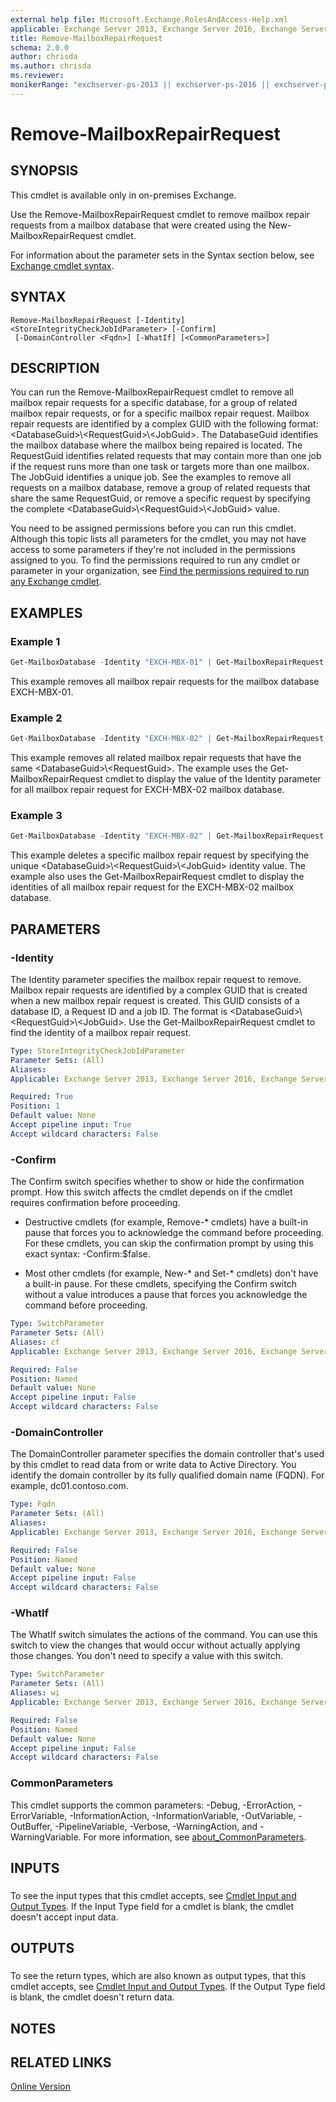 ```yaml
---
external help file: Microsoft.Exchange.RolesAndAccess-Help.xml
applicable: Exchange Server 2013, Exchange Server 2016, Exchange Server 2019
title: Remove-MailboxRepairRequest
schema: 2.0.0
author: chrisda
ms.author: chrisda
ms.reviewer:
monikerRange: "exchserver-ps-2013 || exchserver-ps-2016 || exchserver-ps-2019"
---
```


# Remove-MailboxRepairRequest

## SYNOPSIS
This cmdlet is available only in on-premises Exchange.

Use the Remove-MailboxRepairRequest cmdlet to remove mailbox repair requests from a mailbox database that were created using the New-MailboxRepairRequest cmdlet.

For information about the parameter sets in the Syntax section below, see [Exchange cmdlet syntax](https://docs.microsoft.com/powershell/exchange/exchange-server/exchange-cmdlet-syntax).

## SYNTAX

```
Remove-MailboxRepairRequest [-Identity] <StoreIntegrityCheckJobIdParameter> [-Confirm]
 [-DomainController <Fqdn>] [-WhatIf] [<CommonParameters>]
```

## DESCRIPTION
You can run the Remove-MailboxRepairRequest cmdlet to remove all mailbox repair requests for a specific database, for a group of related mailbox repair requests, or for a specific mailbox repair request. Mailbox repair requests are identified by a complex GUID with the following format: \<DatabaseGuid\>\\\<RequestGuid\>\\\<JobGuid\>. The DatabaseGuid identifies the mailbox database where the mailbox being repaired is located. The RequestGuid identifies related requests that may contain more than one job if the request runs more than one task or targets more than one mailbox. The JobGuid identifies a unique job. See the examples to remove all requests on a mailbox database, remove a group of related requests that share the same RequestGuid, or remove a specific request by specifying the complete \<DatabaseGuid\>\\\<RequestGuid\>\\\<JobGuid\> value.

You need to be assigned permissions before you can run this cmdlet. Although this topic lists all parameters for the cmdlet, you may not have access to some parameters if they're not included in the permissions assigned to you. To find the permissions required to run any cmdlet or parameter in your organization, see [Find the permissions required to run any Exchange cmdlet](https://docs.microsoft.com/powershell/exchange/exchange-server/find-exchange-cmdlet-permissions).

## EXAMPLES

### Example 1
```powershell
Get-MailboxDatabase -Identity "EXCH-MBX-01" | Get-MailboxRepairRequest | Remove-MailboxRepairRequest
```

This example removes all mailbox repair requests for the mailbox database EXCH-MBX-01.

### Example 2
```powershell
Get-MailboxDatabase -Identity "EXCH-MBX-02" | Get-MailboxRepairRequest | Format-List Identity; Remove-MailboxRepairRequest -Identity 5b8ca3fa-8227-427f-af04-9b4f206d611f\335c2b06-321d-4e73-b2f7-3dc2b02d0df5
```

This example removes all related mailbox repair requests that have the same \<DatabaseGuid\>\\\<RequestGuid\>. The example uses the Get-MailboxRepairRequest cmdlet to display the value of the Identity parameter for all mailbox repair request for EXCH-MBX-02 mailbox database.

### Example 3
```powershell
Get-MailboxDatabase -Identity "EXCH-MBX-02" | Get-MailboxRepairRequest | Format-List Identity; Remove-MailboxRepairRequest -Identity 5b8ca3fa-8227-427f-af04-9b4f206d611f\189c7852-49bd-4737-a53e-6e6caa5a183c\1d8ca58a-186f-4dc6-b481-f835b548a929
```

This example deletes a specific mailbox repair request by specifying the unique \<DatabaseGuid\>\\\<RequestGuid\>\\\<JobGuid\> identity value. The example also uses the Get-MailboxRepairRequest cmdlet to display the identities of all mailbox repair request for the EXCH-MBX-02 mailbox database.

## PARAMETERS

### -Identity
The Identity parameter specifies the mailbox repair request to remove. Mailbox repair requests are identified by a complex GUID that is created when a new mailbox repair request is created. This GUID consists of a database ID, a Request ID and a job ID. The format is \<DatabaseGuid\>\\\<RequestGuid\>\\\<JobGuid\>. Use the Get-MailboxRepairRequest cmdlet to find the identity of a mailbox repair request.

```yaml
Type: StoreIntegrityCheckJobIdParameter
Parameter Sets: (All)
Aliases:
Applicable: Exchange Server 2013, Exchange Server 2016, Exchange Server 2019

Required: True
Position: 1
Default value: None
Accept pipeline input: True
Accept wildcard characters: False
```

### -Confirm
The Confirm switch specifies whether to show or hide the confirmation prompt. How this switch affects the cmdlet depends on if the cmdlet requires confirmation before proceeding.

- Destructive cmdlets (for example, Remove-\* cmdlets) have a built-in pause that forces you to acknowledge the command before proceeding. For these cmdlets, you can skip the confirmation prompt by using this exact syntax: -Confirm:$false.

- Most other cmdlets (for example, New-\* and Set-\* cmdlets) don't have a built-in pause. For these cmdlets, specifying the Confirm switch without a value introduces a pause that forces you acknowledge the command before proceeding.

```yaml
Type: SwitchParameter
Parameter Sets: (All)
Aliases: cf
Applicable: Exchange Server 2013, Exchange Server 2016, Exchange Server 2019

Required: False
Position: Named
Default value: None
Accept pipeline input: False
Accept wildcard characters: False
```

### -DomainController
The DomainController parameter specifies the domain controller that's used by this cmdlet to read data from or write data to Active Directory. You identify the domain controller by its fully qualified domain name (FQDN). For example, dc01.contoso.com.

```yaml
Type: Fqdn
Parameter Sets: (All)
Aliases:
Applicable: Exchange Server 2013, Exchange Server 2016, Exchange Server 2019

Required: False
Position: Named
Default value: None
Accept pipeline input: False
Accept wildcard characters: False
```

### -WhatIf
The WhatIf switch simulates the actions of the command. You can use this switch to view the changes that would occur without actually applying those changes. You don't need to specify a value with this switch.

```yaml
Type: SwitchParameter
Parameter Sets: (All)
Aliases: wi
Applicable: Exchange Server 2013, Exchange Server 2016, Exchange Server 2019

Required: False
Position: Named
Default value: None
Accept pipeline input: False
Accept wildcard characters: False
```

### CommonParameters
This cmdlet supports the common parameters: -Debug, -ErrorAction, -ErrorVariable, -InformationAction, -InformationVariable, -OutVariable, -OutBuffer, -PipelineVariable, -Verbose, -WarningAction, and -WarningVariable. For more information, see [about_CommonParameters](https://go.microsoft.com/fwlink/p/?LinkID=113216).

## INPUTS

###  
To see the input types that this cmdlet accepts, see [Cmdlet Input and Output Types](https://go.microsoft.com/fwlink/p/?linkId=616387). If the Input Type field for a cmdlet is blank, the cmdlet doesn't accept input data.

## OUTPUTS

###  
To see the return types, which are also known as output types, that this cmdlet accepts, see [Cmdlet Input and Output Types](https://go.microsoft.com/fwlink/p/?linkId=616387). If the Output Type field is blank, the cmdlet doesn't return data.

## NOTES

## RELATED LINKS

[Online Version](https://technet.microsoft.com/library/7f5e19bb-4d3e-4454-b4cf-b530c797cfa4.aspx)
